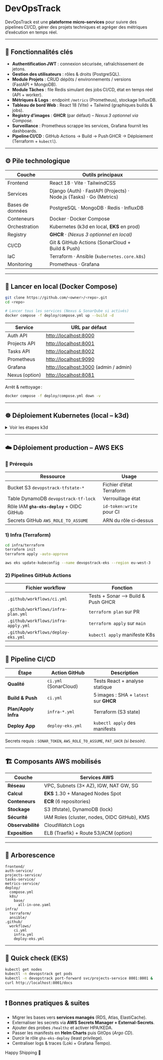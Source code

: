 # DevOpsTrack

DevOpsTrack est une **plateforme micro‑services** pour suivre des pipelines CI/CD, gérer des projets techniques et agréger des métriques d’exécution en temps réel.

---

## 🚩 Fonctionnalités clés

* **Authentification JWT** : connexion sécurisée, rafraîchissement de jetons.  
* **Gestion des utilisateurs** : rôles & droits (PostgreSQL).  
* **Module Projets** : CRUD dépôts / environnements / versions (FastAPI + MongoDB).  
* **Module Tâches** : file Redis simulant des jobs CI/CD, état en temps réel (API + worker).  
* **Métriques & Logs** : endpoint `/metrics` (Prometheus), stockage InfluxDB.  
* **Tableau de bord Web** : React 18 (Vite) + Tailwind (graphiques builds & jobs).  
* **Registry d’images** : **GHCR** (par défaut) – *Nexus 3 optionnel via Compose.*  
* **Surveillance** : Prometheus scrappe les services, Grafana fournit les dashboards.  
* **Pipeline CI/CD** : GitHub Actions → Build → Push GHCR → Déploiement (Terraform + `kubectl`).  

---

## ⚙️ Pile technologique

| Couche           | Outils principaux                                                   |
| ---------------- | ------------------------------------------------------------------- |
| Frontend         | React 18 · Vite · TailwindCSS                                       |
| Services         | Django (Auth) · FastAPI (Projects) · Node.js (Tasks) · Go (Metrics) |
| Bases de données | PostgreSQL · MongoDB · Redis · InfluxDB                             |
| Conteneurs       | Docker · Docker Compose                                             |
| Orchestration    | Kubernetes (k3d en local, **EKS** en prod)                          |
| Registry         | **GHCR** · *(Nexus 3 optionnel en local)*                           |
| CI/CD            | Git & GitHub Actions (SonarCloud + Build & Push)                    |
| IaC              | Terraform · Ansible (`kubernetes.core.k8s`)                         |
| Monitoring       | Prometheus · Grafana                                                |

---

## 🚀 Lancer en **local** (Docker Compose)

```bash
git clone https://github.com/<owner>/<repo>.git
cd <repo>

# Lancer tous les services (Nexus & SonarQube si activés)
docker compose -f deploy/compose.yml up --build -d
```

| Service        | URL par défaut                                                 |
| -------------- | -------------------------------------------------------------- |
| Auth API       | [http://localhost:8000](http://localhost:8000)                 |
| Projects API   | [http://localhost:8001](http://localhost:8001)                 |
| Tasks API      | [http://localhost:8002](http://localhost:8002)                 |
| Prometheus     | [http://localhost:9090](http://localhost:9090)                 |
| Grafana        | [http://localhost:3000](http://localhost:3000) (admin / admin) |
| Nexus (option) | [http://localhost:8081](http://localhost:8081)                 |

Arrêt & nettoyage :

```bash
docker compose -f deploy/compose.yml down -v
```

---

## ☸️ Déploiement **Kubernetes (local – k3d)**

<details>
<summary>Voir les étapes k3d</summary>

### 1) Cluster

```bash
k3d cluster create devopstrack --servers 1 --agents 2 -p "80:80@loadbalancer"
kubectl config use-context k3d-devopstrack
```

### 2) Pull‑secret GHCR

```bash
kubectl apply -f deploy/k8s/base/namespaces.yaml

kubectl -n devopstrack create secret docker-registry image-pull-ghcr \
  --docker-server=ghcr.io \
  --docker-username=<gh-user> \
  --docker-password=<PAT> \
  --docker-email=<email>

kubectl -n devopstrack patch serviceaccount default -p \
  '{"imagePullSecrets":[{"name":"image-pull-ghcr"}]}'
```

### 3) Bases de données (Helm)

```bash
helm repo add bitnami https://charts.bitnami.com/bitnami
helm repo update

helm install auth-db      bitnami/postgresql -n devopstrack \
  --set auth.username=postgres,auth.password=postgres,auth.database=auth

helm install projects-db  bitnami/mongodb    -n devopstrack --set auth.enabled=false
helm install tasks-redis  bitnami/redis      -n devopstrack --set auth.enabled=false
helm install metrics-db   bitnami/influxdb2  -n devopstrack \
  --set adminUser.username=admin,adminUser.password=admin123,adminUser.token=dev-token
```

### 4) Applications

```bash
kubectl apply -f deploy/k8s/base/all-in-one.yaml
kubectl -n devopstrack get pods
```

</details>

---

## ☁️ Déploiement **production – AWS EKS**

### 🔑 Prérequis

| Ressource                                   | Usage                    |
| ------------------------------------------- | ------------------------ |
| Bucket S3 `devopstrack-tfstate-*`           | Fichier d’état Terraform |
| Table DynamoDB `devopstrack-tf-lock`        | Verrouillage état        |
| Rôle IAM **`gha-eks-deploy`** + OIDC GitHub | `id-token:write` pour CI |
| Secrets GitHub `AWS_ROLE_TO_ASSUME`         | ARN du rôle ci‑dessus    |

### 1) Infra (Terraform)

```bash
cd infra/terraform
terraform init
terraform apply -auto-approve

aws eks update-kubeconfig --name devopstrack-eks --region eu-west-3
```

### 2) Pipelines GitHub Actions

| Fichier workflow                    | Fonction                          |
| ----------------------------------- | --------------------------------- |
| `.github/workflows/ci.yml`          | Tests + Sonar ⟶ Build & Push GHCR |
| `.github/workflows/infra-plan.yml`  | `terraform plan` sur PR           |
| `.github/workflows/infra-apply.yml` | `terraform apply` sur `main`      |
| `.github/workflows/deploy-eks.yml`  | `kubectl apply` manifeste K8s     |

---

## 🔄 Pipeline **CI/CD**

| Étape                | Action GitHub         | Description                            |
| -------------------- | --------------------- | -------------------------------------- |
| **Qualité**          | `ci.yml` (SonarCloud) | Tests React + analyse statique         |
| **Build & Push**     | `ci.yml`              | 5 images : SHA + `latest` sur **GHCR** |
| **Plan/Apply Infra** | `infra‑*.yml`         | Terraform (S3 state)                   |
| **Deploy App**       | `deploy-eks.yml`      | `kubectl apply` des manifests          |

Secrets requis : `SONAR_TOKEN`, `AWS_ROLE_TO_ASSUME`, `PAT_GHCR` *(si besoin)*.

---

## 🏗️ Composants **AWS** mobilisés

| Couche            | Services AWS                                 |
| ----------------- | -------------------------------------------- |
| **Réseau**        | VPC, Subnets (3× AZ), IGW, NAT GW, SG        |
| **Calcul**        | **EKS** 1.30 + Managed Nodes Spot            |
| **Conteneurs**    | **ECR** (6 repositories)                     |
| **Stockage**      | S3 (tfstate), DynamoDB (lock)                |
| **Sécurité**      | IAM Roles (cluster, nodes, OIDC GitHub), KMS |
| **Observabilité** | CloudWatch Logs                              |
| **Exposition**    | ELB (Traefik) + Route 53/ACM (option)        |

---

## 📂 Arborescence

```
frontend/
auth-service/
projects-service/
tasks-service/
metrics-service/
deploy/
  compose.yml
  k8s/
    base/
      all-in-one.yaml
infra/
  terraform/
  ansible/
.github/
  workflows/
    ci.yml
    infra.yml
    deploy-eks.yml
```

---

## 🧪 Quick check (EKS)

```bash
kubectl get nodes
kubectl -n devopstrack get pods
kubectl -n devopstrack port-forward svc/projects-service 8001:8001 &
curl http://localhost:8001/docs
```

---

## ❗ Bonnes pratiques & suites

* Migrer les bases vers **services managés** (RDS, Atlas, ElastiCache).
* Externaliser les secrets via **AWS Secrets Manager + External‑Secrets**.
* Ajouter des probes `/healthz` et activer HPA/KEDA.
* Passer les manifests en **Helm Charts** puis GitOps (*Argo CD*).
* Durcir le rôle `gha‑eks‑deploy` (least privilege).
* Centraliser logs & traces (Loki + Grafana Tempo).

Happy Shipping 🚀

